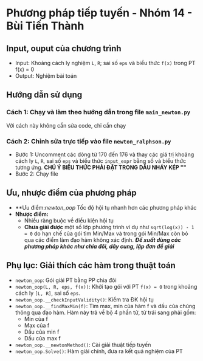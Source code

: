 # Phương pháp tiếp tuyến - Nhóm 14 - Bùi Tiến Thành
## Input, ouput của chương trình
- Input: Khoảng cách ly nghiệm `L`, `R`; sai số `eps` và biểu thức `f(x)` trong PT f(x) = 0
- Output: Nghiệm bài toán
## Hướng dẫn sử dụng

### Cách 1: Chạy và làm theo hướng dẫn trong file `main_newton.py`
Với cách này không cần sửa code, chỉ cần chạy


### Cách 2: Chỉnh sửa trực tiếp vào file `newton_ralphson.py` 
- Bước 1: Uncomment các dòng từ 170 đến 176 và thay các giá trị khoảng cách ly `L`, `R`, sai số `eps` và biểu thức `input_expr` bằng số và biểu thức tương ứng. **CHÚ Ý BIỂU THỨC PHẢI ĐẶT TRONG DẤU NHÁY KÉP ""** 
- Bước 2: Chạy file



## Ưu, nhược điểm của phương pháp
- **Ưu điểm:*newton_oop* Tốc độ hội tụ nhanh hơn các phương pháp khác
- **Nhược điểm:**
    - Nhiều ràng buộc về điều kiện hội tụ
    - **Chưa giải được** một số lớp phương trình ví dụ như `sqrt(log(x)) - 1 = 0` do hạn chế của gói tìm Min/Max và trong gói Min/Max còn bỏ qua các điểm làm đạo hàm không xác định. _**Đề xuất dùng các phương pháp khác như chia đôi, dây cung, lặp đơn để giải**_


## Phụ lục: Giải thích các hàm trong thuật toán
- `newton_oop`: Gói giải PT bằng PP chia đôi
- `newton_oop(L, R, eps, f(x))`: Khởi tạo gói với PT `f(x) = 0` trong khoảng cách ly `[L, R]`, sai số `eps`.
- `newton_oop.__checkInputValidity()`: Kiểm tra ĐK hội tụ
- `newton_oop.__findMaxMin(f)`: Tìm max, min của hàm f và dấu của chúng thông qua đạo hàm. Hàm này trả về bộ 4 phần tử, từ trái sang phải gồm:
    - Min của f
    - Max của f
    - Dấu của min f
    - Dấu của max f
- `newton_oop.__newtonMethod()`: Cài giải thuật tiếp tuyến
- `newton_oop.Solve()`: Hàm giải chính, đưa ra kết quả nghiệm của PT
